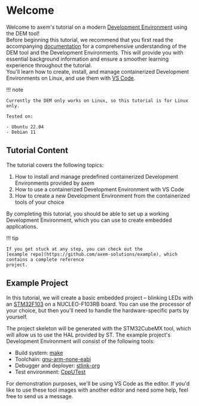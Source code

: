 # Welcome

Welcome to axem's tutorial on a modern 
[Development Environment](https://axemsolutions.io/dem_doc/development_environments/) using the DEM 
tool!  
Before beginning this tutorial, we recommend that you first read the accompanying 
[documentation](https://axemsolutions.io/dem_doc/) for a comprehensive understanding of the DEM tool 
and the Development Environments. This will provide you with essential background information and 
ensure a smoother learning experience throughout the tutorial.  
You'll learn how to create, install, and manage containerized Development Environments on Linux, and 
use them with [VS Code](https://code.visualstudio.com/). 

!!! note

    Currently the DEM only works on Linux, so this tutorial is for Linux only. 

    Tested on:

    - Ubuntu 22.04
    - Debian 11

## Tutorial Content

The tutorial covers the following topics:

1. How to install and manage predefined containerized Development Environments provided by axem
2. How to use a containerized Development Environment with VS Code
3. How to create a new Development Environment from the containerized tools of your choice

By completing this tutorial, you should be able to set up a working Development Environment, which
you can use to create embedded applications.

!!! tip

    If you get stuck at any step, you can check out the 
    [example repo](https://github.com/axem-solutions/example), which contains a complete reference 
    project.

## Example Project

In this tutorial, we will create a basic embedded project – blinking LEDs with an 
[STM32F103](https://www.st.com/en/microcontrollers-microprocessors/stm32f103.html) on a 
NUCLEO-F103RB board. You can use the processor of your choice, but then you'll need to handle the 
hardware-specific parts by yourself.

The project skeleton will be generated with the STM32CubeMX tool, which will allow us to use the HAL 
provided by ST. The example project's Development Environment will consist of the following tools:

- Build system: [make](https://www.gnu.org/software/make/#documentation)
- Toolchain: [gnu-arm-none-eabi](https://gcc.gnu.org/onlinedocs/)
- Debugger and deployer: [stlink-org](https://github.com/stlink-org/stlink)
- Test environment: [CppUTest](http://cpputest.github.io/)

For demonstration purposes, we'll be using VS Code as the editor. If you'd like to use these tool 
images with another editor and need some help, feel free to send us a message.